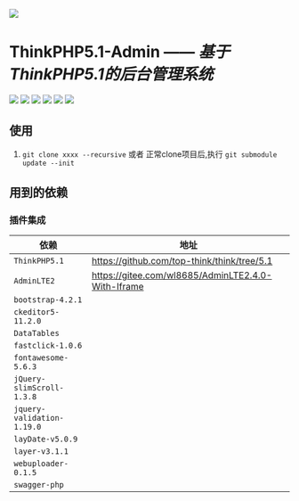 ![](https://box.kancloud.cn/5a0aaa69a5ff42657b5c4715f3d49221)

ThinkPHP5.1-Admin —— *基于ThinkPHP5.1的后台管理系统*
===============

[![](https://img.shields.io/github/tag/twbworld/ThinkPHP5.1-Admin?logo=github)](https://github.com/twbworld/ThinkPHP5.1-Admin)
![](https://img.shields.io/badge/language-PHP/JS-orange)
[![](https://img.shields.io/badge/fork-ThinkPhp5.1_think-green?logo=github)](https://github.com/top-think/think)
[![](https://img.shields.io/badge/fork-ThinkPhp5.1_framework-green?logo=github)](https://github.com/top-think/framework)
[![](https://img.shields.io/github/license/twbworld/thinkPHP5.1-admin)](https://github.com/twbworld/thinkPHP5.1-admin/blob/master/LICENSE)
[![](https://app.codacy.com/project/badge/Grade/2000dd3cf50c434bb5b4588de4b8a183)](https://www.codacy.com/gh/twbworld/thinkPHP5.1-admin/dashboard?utm_source=github.com&amp;utm_medium=referral&amp;utm_content=twbworld/thinkPHP5.1-admin&amp;utm_campaign=Badge_Grade)

## 使用

1. `git clone xxxx --recursive` 或者 正常clone项目后,执行 `git submodule update --init`


## 用到的依赖

### 插件集成

| 依赖 | 地址 |
| ---- | ---- |
| `ThinkPHP5.1` | <https://github.com/top-think/think/tree/5.1> |
| `AdminLTE2` | <https://gitee.com/wl8685/AdminLTE2.4.0-With-Iframe> |
| `bootstrap-4.2.1` |  |
| `ckeditor5-11.2.0` |  |
| `DataTables` |  |
| `fastclick-1.0.6` |  |
| `fontawesome-5.6.3` |  |
| `jQuery-slimScroll-1.3.8` |  |
| `jquery-validation-1.19.0` |  |
| `layDate-v5.0.9` |  |
| `layer-v3.1.1` |  |
| `webuploader-0.1.5` |  |
| `swagger-php` |  |
